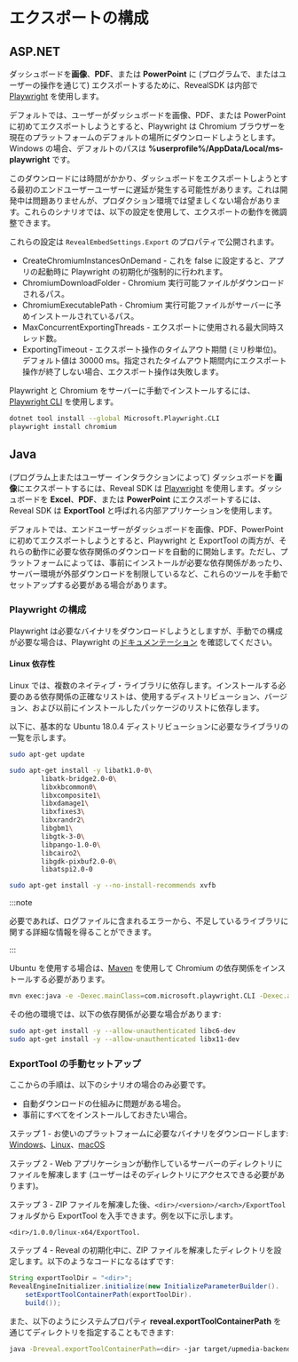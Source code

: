 # エクスポートの構成

## ASP.NET

ダッシュボードを**画像**、**PDF**、または **PowerPoint** に (プログラムで、またはユーザーの操作を通じて) エクスポートするために、RevealSDK は内部で [Playwright](https://playwright.dev/dotnet/) を使用します。

デフォルトでは、ユーザーがダッシュボードを画像、PDF、または PowerPoint に初めてエクスポートしようとすると、Playwright は Chromium ブラウザーを現在のプラットフォームのデフォルトの場所にダウンロードしようとします。Windows の場合、デフォルトのパスは **%userprofile%/AppData/Local/ms-playwright** です。

このダウンロードには時間がかかり、ダッシュボードをエクスポートしようとする最初のエンドユーザーユーザーに遅延が発生する可能性があります。これは開発中は問題ありませんが、プロダクション環境では望ましくない場合があります。これらのシナリオでは、以下の設定を使用して、エクスポートの動作を微調整できます。

これらの設定は `RevealEmbedSettings.Export` のプロパティで公開されます。
- CreateChromiumInstancesOnDemand - これを false に設定すると、アプリの起動時に Playwright の初期化が強制的に行われます。
- ChromiumDownloadFolder - Chromium 実行可能ファイルがダウンロードされるパス。
- ChromiumExecutablePath - Chromium 実行可能ファイルがサーバーに予めインストールされているパス。
- MaxConcurrentExportingThreads - エクスポートに使用される最大同時スレッド数。
- ExportingTimeout - エクスポート操作のタイムアウト期間 (ミリ秒単位)。デフォルト値は 30000 ms。指定されたタイムアウト期間内にエクスポート操作が終了しない場合、エクスポート操作は失敗します。

Playwright と Chromium をサーバーに手動でインストールするには、[Playwright CLI](https://playwright.dev/dotnet/docs/cli) を使用します。

```bash
dotnet tool install --global Microsoft.Playwright.CLI
playwright install chromium
```

## Java

(プログラム上またはユーザー インタラクションによって) ダッシュボードを**画像**にエクスポートするには、Reveal SDK は [Playwright](https://playwright.dev/java/) を使用します。ダッシュボードを **Excel**、**PDF**、または **PowerPoint** にエクスポートするには、Reveal SDK は **ExportTool** と呼ばれる内部アプリケーションを使用します。

デフォルトでは、エンドユーザーがダッシュボードを画像、PDF、PowerPoint に初めてエクスポートしようとすると、Playwright と ExportTool の両方が、それらの動作に必要な依存関係のダウンロードを自動的に開始します。ただし、プラットフォームによっては、事前にインストールが必要な依存関係があったり、サーバー環境が外部ダウンロードを制限しているなど、これらのツールを手動でセットアップする必要がある場合があります。

### Playwright の構成

Playwright は必要なバイナリをダウンロードしようとしますが、手動での構成が必要な場合は、Playwright の[ドキュメンテーション](https://playwright.dev/java/docs/intro) を確認してください。

#### Linux 依存性

Linux では、複数のネイティブ・ライブラリに依存します。インストールする必要のある依存関係の正確なリストは、使用するディストリビューション、バージョン、および以前にインストールしたパッケージのリストに依存します。

以下に、基本的な Ubuntu 18.0.4 ディストリビューションに必要なライブラリの一覧を示します。


```bash
sudo apt-get update

sudo apt-get install -y libatk1.0-0\
        libatk-bridge2.0-0\
        libxkbcommon0\
        libxcomposite1\
        libxdamage1\
        libxfixes3\
        libxrandr2\
        libgbm1\
        libgtk-3-0\
        libpango-1.0-0\
        libcairo2\
        libgdk-pixbuf2.0-0\
        libatspi2.0-0    

sudo apt-get install -y --no-install-recommends xvfb 
```

:::note

必要であれば、ログファイルに含まれるエラーから、不足しているライブラリに関する詳細な情報を得ることができます。

:::

Ubuntu を使用する場合は、[Maven](https://maven.apache.org/install.html) を使用して Chromium の依存関係をインストールする必要があります。

```bash
mvn exec:java -e -Dexec.mainClass=com.microsoft.playwright.CLI -Dexec.args="install-deps chromium"
```

その他の環境では、以下の依存関係が必要な場合があります:

```bash
sudo apt-get install -y --allow-unauthenticated libc6-dev
sudo apt-get install -y --allow-unauthenticated libx11-dev
```

### ExportTool の手動セットアップ

ここからの手順は、以下のシナリオの場合のみ必要です。
- 自動ダウンロードの仕組みに問題がある場合。
- 事前にすべてをインストールしておきたい場合。

ステップ 1 - お使いのプラットフォームに必要なバイナリをダウンロードします: [Windows](https://download.infragistics.com/reveal/builds/sdk/java/ExportTool/1.0.0/win-x64.zip?gasource=(direct)&gamedium=(none)&gacampaign=(not%20set)&gaterm=&gagclid=&_ga=2.151744764.435154113.1670459953-590137784.1670459953)、[Linux](https://download.infragistics.com/reveal/builds/sdk/java/ExportTool/1.0.0/linux-x64.zip?_ga=2.151744764.435154113.1670459953-590137784.1670459953)、[macOS](https://download.infragistics.com/reveal/builds/sdk/java/ExportTool/1.0.0/osx-x64.zip?_ga=2.151744764.435154113.1670459953-590137784.1670459953)

ステップ 2 - Web アプリケーションが動作しているサーバーのディレクトリにファイルを解凍します (ユーザーはそのディレクトリにアクセスできる必要があります)。

ステップ 3 - ZIP ファイルを解凍した後、`<dir>/<version>/<arch>/ExportTool` フォルダから ExportTool を入手できます。例を以下に示します。

`<dir>/1.0.0/linux-x64/ExportTool.`

ステップ 4 - Reveal の初期化中に、ZIP ファイルを解凍したディレクトリを設定します。以下のようなコードになるはずです:

```java
String exportToolDir = "<dir>";
RevealEngineInitializer.initialize(new InitializeParameterBuilder().
    setExportToolContainerPath(exportToolDir).
    build());
```

また、以下のようにシステムプロパティ **reveal.exportToolContainerPath** を通じてディレクトリを指定することもできます:

```bash
java -Dreveal.exportToolContainerPath=<dir> -jar target/upmedia-backend-spring.war
```